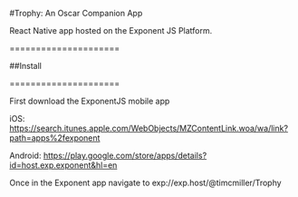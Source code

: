 #Trophy: An Oscar Companion App

React Native app hosted on the Exponent JS Platform.

=====================

##Install

=====================

First download the ExponentJS mobile app

iOS: https://search.itunes.apple.com/WebObjects/MZContentLink.woa/wa/link?path=apps%2fexponent

Android: https://play.google.com/store/apps/details?id=host.exp.exponent&hl=en

Once in the Exponent app navigate to
exp://exp.host/@timcmiller/Trophy




